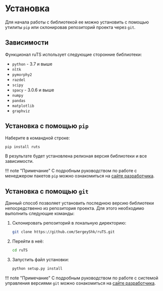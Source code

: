 # Установка

Для начала работы с библиотекой ее можно установить с помощью утилиты `pip` или склонировав репозиторий проекта через `git`.

## Зависимости

Функционал ruTS использует следующие сторонние библиотеки:

*   `python` - 3.7 и выше
*   `nltk`
*   `pymorphy2`
*   `razdel`
*   `scipy`
*   `spacy` - 3.0.6 и выше
*   `numpy`
*   `pandas`
*   `matplotlib`
*   `graphviz`

## Установка с помощью `pip`

Наберите в командной строке:

``` bash
pip install ruts
```

В результате будет установлена релизная версия библиотеки и все зависимости.

!!! note "Примечание"
    С подробным руководством по работе с менеджером пакетов `pip` можно ознакомиться на [сайте разработчика](https://pip.pypa.io/en/stable/).

## Установка с помощью `git`

Данный способ позволяет установить последнюю версию библиотеки непосредственно из репозитория проекта. Для этого необходимо выполнить следующие команды:

1. Склонировать репозиторий в локальную директорию:

    ``` bash
    git clone https://github.com/SergeyShk/ruTS.git
    ```

2. Перейти в неё:

    ``` bash
    cd ruTS
    ```

3. Запустить файл установки:

    ``` bash
    python setup.py install
    ```

!!! note "Примечание"
    С подробным руководством по работе с системой управления версиями `git` можно ознакомиться на [сайте разработчика](https://git-scm.com/).